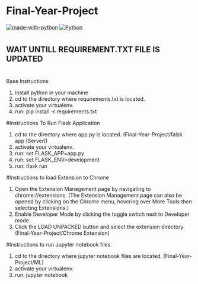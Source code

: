 # Final-Year-Project

[![made-with-python](https://img.shields.io/badge/Made%20with-Python-1f425f.svg)](https://www.python.org/)
[![Python](https://img.shields.io/badge/python-3.7-blue.svg)](https://badge.fury.io/py/nyoka)


# ############################################
## WAIT UNTILL REQUIREMENT.TXT FILE IS UPDATED
# ############################################
Base Instructions

1. install python in your machine
2. cd to the directory where requirements.txt is located.
3. activate your virtualenv.
4. run: pip install -r requirements.txt


#Instructions To Run Flask Application

1. cd to the directory where app.py is located. (Final-Year-Project/falsk app (Server)\)
2. activate your virtualenv.
3. run: set FLASK_APP=app.py
4. run: set FLASK_ENV=development
5. run: flask run

#Instructions to load Extension to Chrome

1. Open the Extension Management page by navigating to chrome://extensions.
    (The Extension Management page can also be opened by clicking on the Chrome menu, hovering over More Tools then selecting Extensions.)
2. Enable Developer Mode by clicking the toggle switch next to Developer mode.
3. Click the LOAD UNPACKED button and select the extension directory. (Final-Year-Project/Chrome Extension)

#Instructions to run Jupyter notebook files

1. cd to the directory where jupyter notebook files are located. (Final-Year-Project/ML)
2. activate your virtualenv.
3. run: jupyter notebook
